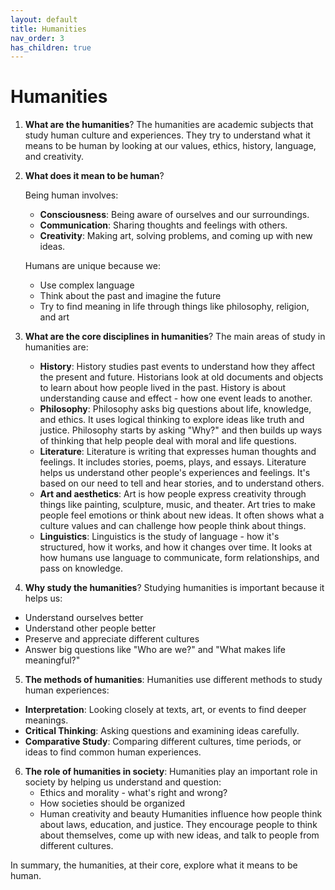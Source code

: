 ```yaml
---
layout: default
title: Humanities
nav_order: 3
has_children: true
---
```

# **Humanities**

1. **What are the humanities**? The humanities are academic subjects that study human culture and experiences. They try to understand what it means to be human by looking at our values, ethics, history, language, and creativity.

2. **What does it mean to be human**?

    Being human involves:
    - **Consciousness**: Being aware of ourselves and our surroundings.
    - **Communication**: Sharing thoughts and feelings with others.
    - **Creativity**: Making art, solving problems, and coming up with new ideas.

    Humans are unique because we:
    - Use complex language
    - Think about the past and imagine the future
    - Try to find meaning in life through things like philosophy, religion, and art

3. **What are the core disciplines in humanities**? The main areas of study in humanities are:

    - **History**: History studies past events to understand how they affect the present and future. Historians look at old documents and objects to learn about how people lived in the past. History is about understanding cause and effect - how one event leads to another.
    - **Philosophy**: Philosophy asks big questions about life, knowledge, and ethics. It uses logical thinking to explore ideas like truth and justice. Philosophy starts by asking "Why?" and then builds up ways of thinking that help people deal with moral and life questions.
    - **Literature**: Literature is writing that expresses human thoughts and feelings. It includes stories, poems, plays, and essays. Literature helps us understand other people's experiences and feelings. It's based on our need to tell and hear stories, and to understand others.
    - **Art and aesthetics**: Art is how people express creativity through things like painting, sculpture, music, and theater. Art tries to make people feel emotions or think about new ideas. It often shows what a culture values and can challenge how people think about things.
    - **Linguistics**: Linguistics is the study of language - how it's structured, how it works, and how it changes over time. It looks at how humans use language to communicate, form relationships, and pass on knowledge.

4. **Why study the humanities**? Studying humanities is important because it helps us:
- Understand ourselves better
- Understand other people better
- Preserve and appreciate different cultures
- Answer big questions like "Who are we?" and "What makes life meaningful?"

5. **The methods of humanities**: Humanities use different methods to study human experiences:
- **Interpretation**: Looking closely at texts, art, or events to find deeper meanings.
- **Critical Thinking**: Asking questions and examining ideas carefully.
- **Comparative Study**: Comparing different cultures, time periods, or ideas to find common human experiences.

6. **The role of humanities in society**: Humanities play an important role in society by helping us understand and question:
    - Ethics and morality - what's right and wrong?
    - How societies should be organized
    - Human creativity and beauty
    Humanities influence how people think about laws, education, and justice. They encourage people to think about themselves, come up with new ideas, and talk to people from different cultures.

In summary, the humanities, at their core, explore what it means to be human.
